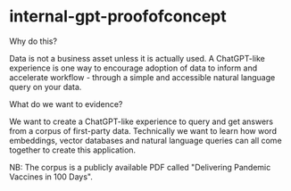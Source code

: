 # internal-gpt-proofofconcept

Why do this?

Data is not a business asset unless it is actually used. A ChatGPT-like experience is one way to encourage adoption of data to inform and accelerate workflow - through a simple and accessible natural language query on your data.

What do we want to evidence?

We want to create a ChatGPT-like experience to query and get answers from a corpus of first-party data. Technically we want to learn how word embeddings, vector databases and natural language queries can all come together to create this application.

NB: The corpus is a publicly available PDF called "Delivering Pandemic Vaccines in 100 Days".
